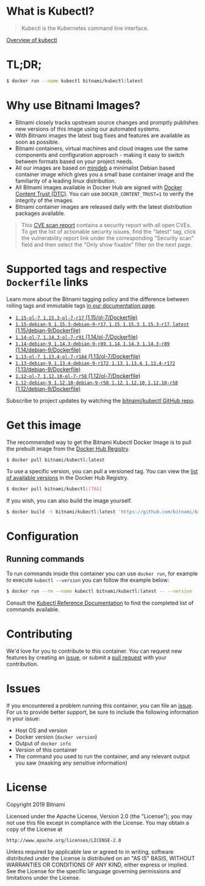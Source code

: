 
# What is Kubectl?

> Kubectl is the Kubernetes command line interface.

[Overview of kubectl](https://kubernetes.io/docs/reference/kubectl/overview/)

# TL;DR;

```bash
$ docker run --name kubectl bitnami/kubectl:latest
```

# Why use Bitnami Images?

* Bitnami closely tracks upstream source changes and promptly publishes new versions of this image using our automated systems.
* With Bitnami images the latest bug fixes and features are available as soon as possible.
* Bitnami containers, virtual machines and cloud images use the same components and configuration approach - making it easy to switch between formats based on your project needs.
* All our images are based on [minideb](https://github.com/bitnami/minideb) a minimalist Debian based container image which gives you a small base container image and the familiarity of a leading linux distribution.
* All Bitnami images available in Docker Hub are signed with [Docker Content Trust (DTC)](https://docs.docker.com/engine/security/trust/content_trust/). You can use `DOCKER_CONTENT_TRUST=1` to verify the integrity of the images.
* Bitnami container images are released daily with the latest distribution packages available.


> This [CVE scan report](https://quay.io/repository/bitnami/kubectl?tab=tags) contains a security report with all open CVEs. To get the list of actionable security issues, find the "latest" tag, click the vulnerability report link under the corresponding "Security scan" field and then select the "Only show fixable" filter on the next page.

# Supported tags and respective `Dockerfile` links

Learn more about the Bitnami tagging policy and the difference between rolling tags and immutable tags [in our documentation page](https://docs.bitnami.com/containers/how-to/understand-rolling-tags-containers/).


* [`1.15-ol-7`, `1.15.3-ol-7-r17` (1.15/ol-7/Dockerfile)](https://github.com/bitnami/bitnami-docker-kubectl/blob/1.15.3-ol-7-r17/1.15/ol-7/Dockerfile)
* [`1.15-debian-9`, `1.15.3-debian-9-r17`, `1.15`, `1.15.3`, `1.15.3-r17`, `latest` (1.15/debian-9/Dockerfile)](https://github.com/bitnami/bitnami-docker-kubectl/blob/1.15.3-debian-9-r17/1.15/debian-9/Dockerfile)
* [`1.14-ol-7`, `1.14.3-ol-7-r91` (1.14/ol-7/Dockerfile)](https://github.com/bitnami/bitnami-docker-kubectl/blob/1.14.3-ol-7-r91/1.14/ol-7/Dockerfile)
* [`1.14-debian-9`, `1.14.3-debian-9-r89`, `1.14`, `1.14.3`, `1.14.3-r89` (1.14/debian-9/Dockerfile)](https://github.com/bitnami/bitnami-docker-kubectl/blob/1.14.3-debian-9-r89/1.14/debian-9/Dockerfile)
* [`1.13-ol-7`, `1.13.4-ol-7-r184` (1.13/ol-7/Dockerfile)](https://github.com/bitnami/bitnami-docker-kubectl/blob/1.13.4-ol-7-r184/1.13/ol-7/Dockerfile)
* [`1.13-debian-9`, `1.13.4-debian-9-r172`, `1.13`, `1.13.4`, `1.13.4-r172` (1.13/debian-9/Dockerfile)](https://github.com/bitnami/bitnami-docker-kubectl/blob/1.13.4-debian-9-r172/1.13/debian-9/Dockerfile)
* [`1.12-ol-7`, `1.12.10-ol-7-r58` (1.12/ol-7/Dockerfile)](https://github.com/bitnami/bitnami-docker-kubectl/blob/1.12.10-ol-7-r58/1.12/ol-7/Dockerfile)
* [`1.12-debian-9`, `1.12.10-debian-9-r58`, `1.12`, `1.12.10`, `1.12.10-r58` (1.12/debian-9/Dockerfile)](https://github.com/bitnami/bitnami-docker-kubectl/blob/1.12.10-debian-9-r58/1.12/debian-9/Dockerfile)

Subscribe to project updates by watching the [bitnami/kubectl GitHub repo](https://github.com/bitnami/bitnami-docker-kubectl).

# Get this image

The recommended way to get the Bitnami Kubectl Docker Image is to pull the prebuilt image from the [Docker Hub Registry](https://hub.docker.com/r/bitnami/kubectl).

```bash
$ docker pull bitnami/kubectl:latest
```

To use a specific version, you can pull a versioned tag. You can view the [list of available versions](https://hub.docker.com/r/bitnami/kubectl/tags/) in the Docker Hub Registry.

```bash
$ docker pull bitnami/kubectl:[TAG]
```

If you wish, you can also build the image yourself.

```bash
$ docker build -t bitnami/kubectl:latest 'https://github.com/bitnami/bitnami-docker-kubectl.git#master:1.15/debian-9'
```

# Configuration

## Running commands

To run commands inside this container you can use `docker run`, for example to execute `kubectl --version` you can follow the example below:

```bash
$ docker run --rm --name kubectl bitnami/kubectl:latest -- --version
```

Consult the [Kubectl Reference Documentation](https://kubernetes.io/docs/reference/generated/kubectl/kubectl-commands) to find the completed list of commands available.

# Contributing

We'd love for you to contribute to this container. You can request new features by creating an [issue](https://github.com/bitnami/bitnami-docker-kubectl/issues), or submit a [pull request](https://github.com/bitnami/bitnami-docker-kubectl/pulls) with your contribution.

# Issues

If you encountered a problem running this container, you can file an [issue](https://github.com/bitnami/bitnami-docker-kubectl/issues). For us to provide better support, be sure to include the following information in your issue:

- Host OS and version
- Docker version (`docker version`)
- Output of `docker info`
- Version of this container
- The command you used to run the container, and any relevant output you saw (masking any sensitive information)

# License

Copyright 2019 Bitnami

Licensed under the Apache License, Version 2.0 (the "License");
you may not use this file except in compliance with the License.
You may obtain a copy of the License at

    http://www.apache.org/licenses/LICENSE-2.0

Unless required by applicable law or agreed to in writing, software
distributed under the License is distributed on an "AS IS" BASIS,
WITHOUT WARRANTIES OR CONDITIONS OF ANY KIND, either express or implied.
See the License for the specific language governing permissions and
limitations under the License.
